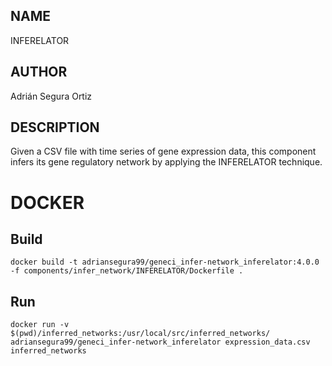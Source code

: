 ## NAME

INFERELATOR

## AUTHOR

Adrián Segura Ortiz

## DESCRIPTION

Given a CSV file with time series of gene expression data, this component infers its gene regulatory network by applying the INFERELATOR technique.

# DOCKER

## Build

```
docker build -t adriansegura99/geneci_infer-network_inferelator:4.0.0 -f components/infer_network/INFERELATOR/Dockerfile .
```

## Run

```
docker run -v $(pwd)/inferred_networks:/usr/local/src/inferred_networks/ adriansegura99/geneci_infer-network_inferelator expression_data.csv inferred_networks
```
